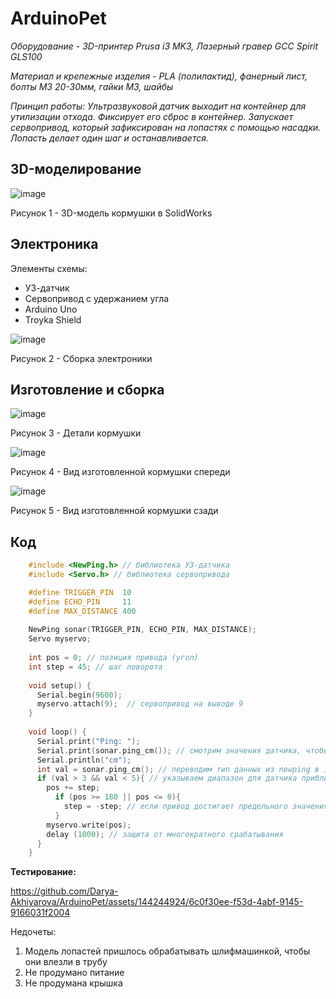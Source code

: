 # ArduinoPet

*Оборудование - 3D-принтер Prusa i3 MK3, Лазерный гравер GCC Spirit GLS100*

*Материал и крепежные изделия - PLA (полилактид), фанерный лист, болты М3 20-30мм, гайки М3, шайбы*

*Принцип работы: 
Ультразвуковой датчик выходит на контейнер для утилизации отхода. Фиксирует его сброс в контейнер. 
Запускает сервопривод, который зафиксирован на лопастях с помощью насадки. Лопасть делает один шаг и останавливается.*

## 3D-моделирование


![image](CAD/Сборка.png)

Рисунок 1 - 3D-модель кормушки в SolidWorks


## Электроника

Элементы схемы:

- УЗ-датчик
- Сервопривод с удержанием угла
- Arduino Uno
- Troyka Shield

![image](photos/электроника.jpg)

Рисунок 2 - Сборка электроники

## Изготовление и сборка

![image](photos/детали.jpg)

Рисунок 3 - Детали кормушки

![image](photos/спереди.jpg)

Рисунок 4 - Вид изготовленной кормушки спереди

![image](photos/сзади.jpg)

Рисунок 5 - Вид изготовленной кормушки сзади

## Код

```C++
    #include <NewPing.h> // библиотека УЗ-датчика
    #include <Servo.h> // библиотека сервопривода

    #define TRIGGER_PIN  10
    #define ECHO_PIN     11
    #define MAX_DISTANCE 400
     
    NewPing sonar(TRIGGER_PIN, ECHO_PIN, MAX_DISTANCE);
    Servo myservo;
    
    int pos = 0; // позиция привода (угол)
    int step = 45; // шаг поворота
    
    void setup() {
      Serial.begin(9600);
      myservo.attach(9);  // сервопривод на выводе 9
    }
     
    void loop() {
      Serial.print("Ping: ");
      Serial.print(sonar.ping_cm()); // смотрим значения датчика, чтобы определить нужный диапазон для работы
      Serial.println("cm");
      int val = sonar.ping_cm(); // переводим тип данных из newping в int
      if (val > 3 && val < 5){ // указываем диапазон для датчика приближения
        pos += step;
          if (pos >= 180 || pos <= 0){
            step = -step; // если привод достигает предельного значения по углу, меняет направление
          }
        myservo.write(pos);
        delay (1000); // защита от многократного срабатывания
      }
    }
```

**Тестирование:**



https://github.com/Darya-Akhiyarova/ArduinoPet/assets/144244924/6c0f30ee-f53d-4abf-9145-9166031f2004



Недочеты:

1. Модель лопастей пришлось обрабатывать шлифмашинкой, чтобы они влезли в трубу
2. Не продумано питание
3. Не продумана крышка
